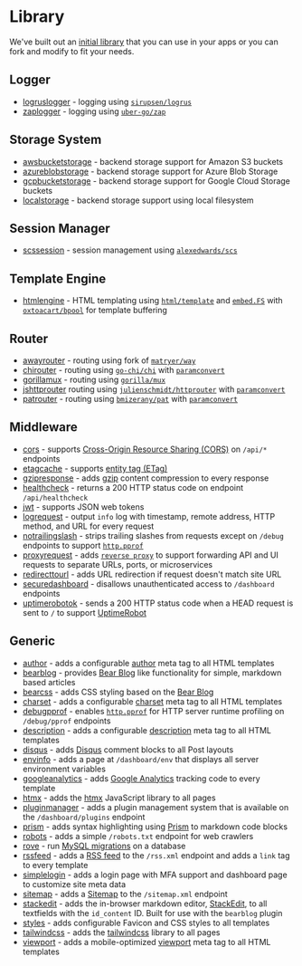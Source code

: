 # Library

We've built out an [initial library](/plugins) that you can use in your apps or you can fork and modify to fit your needs.

## Logger

- [logruslogger](https://github.com/ambientkit/plugin/tree/main/logger/logruslogger) - logging using [`sirupsen/logrus`](https://github.com/sirupsen/logrus)
- [zaplogger](https://github.com/ambientkit/plugin/tree/main/logger/zaplogger) - logging using [`uber-go/zap`](https://github.com/uber-go/zap)

## Storage System

- [awsbucketstorage](https://github.com/ambientkit/plugin/tree/main/storage/awsbucketstorage) - backend storage support for Amazon S3 buckets
- [azureblobstorage](https://github.com/ambientkit/plugin/tree/main/storage/azureblobstorage) - backend storage support for Azure Blob Storage
- [gcpbucketstorage](https://github.com/ambientkit/plugin/tree/main/storage/gcpbucketstorage) - backend storage support for Google Cloud Storage buckets
- [localstorage](https://github.com/ambientkit/plugin/tree/main/storage/localstorage) - backend storage support using local filesystem

## Session Manager

- [scssession](https://github.com/ambientkit/plugin/tree/main/sessionmanager/scssession) - session management using [`alexedwards/scs`](https://github.com/alexedwards/scs)

## Template Engine

- [htmlengine](https://github.com/ambientkit/plugin/tree/main/templateengine/htmlengine) - HTML templating using [`html/template`](https://pkg.go.dev/html/template) and [`embed.FS`](https://pkg.go.dev/embed) with [`oxtoacart/bpool`](https://github.com/oxtoacart/bpool) for template buffering

## Router

- [awayrouter](https://github.com/ambientkit/plugin/tree/main/router/awayrouter) - routing using fork of [`matryer/way`](https://github.com/ambientkit/away)
- [chirouter](https://github.com/ambientkit/plugin/tree/main/router/chirouter) - routing using [`go-chi/chi`](https://github.com/go-chi/chi) with [`paramconvert`](https://github.com/ambientkit/plugin/tree/main/pkg/paramconvert)
- [gorillamux](https://github.com/ambientkit/plugin/tree/main/router/gorillamux) - routing using [`gorilla/mux`](https://github.com/gorilla/mux)
- [jshttprouter](https://github.com/ambientkit/plugin/tree/main/router/jshttprouter) routing using [`julienschmidt/httprouter`](https://github.com/julienschmidt/httprouter) with [`paramconvert`](https://github.com/ambientkit/plugin/tree/main/pkg/paramconvert)
- [patrouter](https://github.com/ambientkit/plugin/tree/main/router/patrouter) - routing using [`bmizerany/pat`](https://github.com/bmizerany/pat) with [`paramconvert`](https://github.com/ambientkit/plugin/tree/main/pkg/paramconvert)

## Middleware

- [cors](https://github.com/ambientkit/plugin/tree/main/middleware/cors) - supports [Cross-Origin Resource Sharing (CORS)](https://developer.mozilla.org/en-US/docs/Web/HTTP/CORS) on `/api/*` endpoints
- [etagcache](https://github.com/ambientkit/plugin/tree/main/middleware/etagcache) - supports [entity tag (ETag)](https://developer.mozilla.org/en-US/docs/Web/HTTP/Headers/ETag)
- [gzipresponse](https://github.com/ambientkit/plugin/tree/main/middleware/gzipresponse) - adds [gzip](https://developer.mozilla.org/en-US/docs/Web/HTTP/Headers/Content-Encoding) content compression to every response
- [healthcheck](https://github.com/ambientkit/plugin/tree/main/middleware/healthcheck) - returns a 200 HTTP status code on endpoint `/api/healthcheck`
- [jwt](https://github.com/ambientkit/plugin/tree/main/middleware/jwt) - supports JSON web tokens
- [logrequest](https://github.com/ambientkit/plugin/tree/main/middleware/logrequest) - output `info` log with timestamp, remote address, HTTP method, and URL for every request
- [notrailingslash](https://github.com/ambientkit/plugin/tree/main/middleware/notrailingslash) - strips trailing slashes from requests except on `/debug` endpoints to support [`http.pprof`](https://pkg.go.dev/net/http/pprof)
- [proxyrequest](https://github.com/ambientkit/plugin/tree/main/middleware/proxyrequest) - adds [`reverse proxy`](https://pkg.go.dev/net/http/httputil#NewSingleHostReverseProxy) to support forwarding API and UI requests to separate URLs, ports, or microservices
- [redirecttourl](https://github.com/ambientkit/plugin/tree/main/middleware/redirecttourl) - adds URL redirection if request doesn't match site URL
- [securedashboard](https://github.com/ambientkit/plugin/tree/main/middleware/securedashboard) - disallows unauthenticated access to `/dashboard` endpoints
- [uptimerobotok](https://github.com/ambientkit/plugin/tree/main/middleware/uptimerobotok) - sends a 200 HTTP status code when a HEAD request is sent to `/` to support [UptimeRobot](https://uptimerobot.com/)

## Generic

- [author](https://github.com/ambientkit/plugin/tree/main/generic/author) - adds a configurable [author](https://developer.mozilla.org/en-US/docs/Learn/HTML/Introduction_to_HTML/The_head_metadata_in_HTML#adding_an_author_and_description) meta tag to all HTML templates
- [bearblog](https://github.com/ambientkit/plugin/tree/main/generic/bearblog) - provides [Bear Blog](https://bearblog.dev/) like functionality for simple, markdown based articles
- [bearcss](https://github.com/ambientkit/plugin/tree/main/generic/bearcss) - adds CSS styling based on the [Bear Blog](https://bearblog.dev/)
- [charset](https://github.com/ambientkit/plugin/tree/main/generic/charset) - adds a configurable [charset](https://developer.mozilla.org/en-US/docs/Web/HTML/Element/meta) meta tag to all HTML templates
- [debugpprof](https://github.com/ambientkit/plugin/tree/main/generic/debugpprof) - enables [`http.pprof`](https://pkg.go.dev/net/http/pprof) for HTTP server runtime profiling on `/debug/pprof` endpoints
- [description](https://github.com/ambientkit/plugin/tree/main/generic/description) - adds a configurable [description](https://developer.mozilla.org/en-US/docs/Learn/HTML/Introduction_to_HTML/The_head_metadata_in_HTML#adding_an_author_and_description) meta tag to all HTML templates
- [disqus](https://github.com/ambientkit/plugin/tree/main/generic/disqus) - adds [Disqus](https://disqus.com/) comment blocks to all Post layouts
- [envinfo](https://github.com/ambientkit/plugin/tree/main/generic/envinfo) - adds a page at `/dashboard/env` that displays all server environment variables
- [googleanalytics](https://github.com/ambientkit/plugin/tree/main/generic/googleanalytics) - adds [Google Analytics](https://analytics.google.com/) tracking code to every template
- [htmx](https://github.com/ambientkit/plugin/tree/main/generic/htmx) - adds the [htmx](https://htmx.org/) JavaScript library to all pages
- [pluginmanager](https://github.com/ambientkit/plugin/tree/main/generic/pluginmanager) - adds a plugin management system that is available on the `/dashboard/plugins` endpoint
- [prism](https://github.com/ambientkit/plugin/tree/main/generic/prism) - adds syntax highlighting using [Prism](https://prismjs.com/) to markdown code blocks
- [robots](https://github.com/ambientkit/plugin/tree/main/generic/robots) - adds a simple `/robots.txt` endpoint for web crawlers
- [rove](https://github.com/ambientkit/plugin/tree/main/generic/rove) - run [MySQL migrations](https://github.com/josephspurrier/rove) on a database
- [rssfeed](https://github.com/ambientkit/plugin/tree/main/generic/rssfeed) - adds a [RSS feed](https://rss.com/blog/how-do-rss-feeds-work/) to the `/rss.xml` endpoint and adds a `link` tag to every template
- [simplelogin](https://github.com/ambientkit/plugin/tree/main/generic/simplelogin) - adds a login page with MFA support and dashboard page to customize site meta data
- [sitemap](https://github.com/ambientkit/plugin/tree/main/generic/sitemap) - adds a [Sitemap](https://www.sitemaps.org/protocol.html) to the `/sitemap.xml` endpoint
- [stackedit](https://github.com/ambientkit/plugin/tree/main/generic/stackedit) - adds the in-browser markdown editor, [StackEdit](https://stackedit.io/), to all textfields with the `id_content` ID. Built for use with the `bearblog` plugin
- [styles](https://github.com/ambientkit/plugin/tree/main/generic/styles) - adds configurable Favicon and CSS styles to all templates
- [tailwindcss](https://github.com/ambientkit/plugin/tree/main/generic/tailwindcss) - adds the [tailwindcss](https://tailwindcss.com/) library to all pages
- [viewport](https://github.com/ambientkit/plugin/tree/main/generic/viewport) - adds a mobile-optimized [viewport](https://developer.mozilla.org/en-US/docs/Web/HTML/Viewport_meta_tag) meta tag to all HTML templates